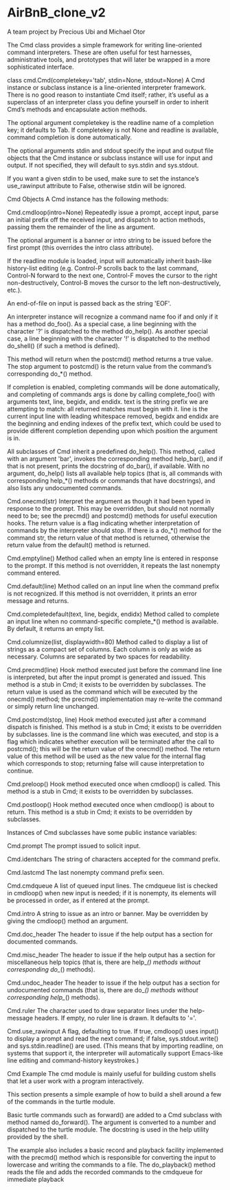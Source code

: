 # AirBnB_clone_v2
A team project by Precious Ubi and Michael Otor

The Cmd class provides a simple framework for writing line-oriented command interpreters. These are often useful for test harnesses, administrative tools, and prototypes that will later be wrapped in a more sophisticated interface.

class cmd.Cmd(completekey='tab', stdin=None, stdout=None)
A Cmd instance or subclass instance is a line-oriented interpreter framework. There is no good reason to instantiate Cmd itself; rather, it’s useful as a superclass of an interpreter class you define yourself in order to inherit Cmd’s methods and encapsulate action methods.

The optional argument completekey is the readline name of a completion key; it defaults to Tab. If completekey is not None and readline is available, command completion is done automatically.

The optional arguments stdin and stdout specify the input and output file objects that the Cmd instance or subclass instance will use for input and output. If not specified, they will default to sys.stdin and sys.stdout.

If you want a given stdin to be used, make sure to set the instance’s use_rawinput attribute to False, otherwise stdin will be ignored.

Cmd Objects
A Cmd instance has the following methods:

Cmd.cmdloop(intro=None)
Repeatedly issue a prompt, accept input, parse an initial prefix off the received input, and dispatch to action methods, passing them the remainder of the line as argument.

The optional argument is a banner or intro string to be issued before the first prompt (this overrides the intro class attribute).

If the readline module is loaded, input will automatically inherit bash-like history-list editing (e.g. Control-P scrolls back to the last command, Control-N forward to the next one, Control-F moves the cursor to the right non-destructively, Control-B moves the cursor to the left non-destructively, etc.).

An end-of-file on input is passed back as the string 'EOF'.

An interpreter instance will recognize a command name foo if and only if it has a method do_foo(). As a special case, a line beginning with the character '?' is dispatched to the method do_help(). As another special case, a line beginning with the character '!' is dispatched to the method do_shell() (if such a method is defined).

This method will return when the postcmd() method returns a true value. The stop argument to postcmd() is the return value from the command’s corresponding do_*() method.

If completion is enabled, completing commands will be done automatically, and completing of commands args is done by calling complete_foo() with arguments text, line, begidx, and endidx. text is the string prefix we are attempting to match: all returned matches must begin with it. line is the current input line with leading whitespace removed, begidx and endidx are the beginning and ending indexes of the prefix text, which could be used to provide different completion depending upon which position the argument is in.

All subclasses of Cmd inherit a predefined do_help(). This method, called with an argument 'bar', invokes the corresponding method help_bar(), and if that is not present, prints the docstring of do_bar(), if available. With no argument, do_help() lists all available help topics (that is, all commands with corresponding help_*() methods or commands that have docstrings), and also lists any undocumented commands.

Cmd.onecmd(str)
Interpret the argument as though it had been typed in response to the prompt. This may be overridden, but should not normally need to be; see the precmd() and postcmd() methods for useful execution hooks. The return value is a flag indicating whether interpretation of commands by the interpreter should stop. If there is a do_*() method for the command str, the return value of that method is returned, otherwise the return value from the default() method is returned.

Cmd.emptyline()
Method called when an empty line is entered in response to the prompt. If this method is not overridden, it repeats the last nonempty command entered.

Cmd.default(line)
Method called on an input line when the command prefix is not recognized. If this method is not overridden, it prints an error message and returns.

Cmd.completedefault(text, line, begidx, endidx)
Method called to complete an input line when no command-specific complete_*() method is available. By default, it returns an empty list.

Cmd.columnize(list, displaywidth=80)
Method called to display a list of strings as a compact set of columns. Each column is only as wide as necessary. Columns are separated by two spaces for readability.

Cmd.precmd(line)
Hook method executed just before the command line line is interpreted, but after the input prompt is generated and issued. This method is a stub in Cmd; it exists to be overridden by subclasses. The return value is used as the command which will be executed by the onecmd() method; the precmd() implementation may re-write the command or simply return line unchanged.

Cmd.postcmd(stop, line)
Hook method executed just after a command dispatch is finished. This method is a stub in Cmd; it exists to be overridden by subclasses. line is the command line which was executed, and stop is a flag which indicates whether execution will be terminated after the call to postcmd(); this will be the return value of the onecmd() method. The return value of this method will be used as the new value for the internal flag which corresponds to stop; returning false will cause interpretation to continue.

Cmd.preloop()
Hook method executed once when cmdloop() is called. This method is a stub in Cmd; it exists to be overridden by subclasses.

Cmd.postloop()
Hook method executed once when cmdloop() is about to return. This method is a stub in Cmd; it exists to be overridden by subclasses.

Instances of Cmd subclasses have some public instance variables:

Cmd.prompt
The prompt issued to solicit input.

Cmd.identchars
The string of characters accepted for the command prefix.

Cmd.lastcmd
The last nonempty command prefix seen.

Cmd.cmdqueue
A list of queued input lines. The cmdqueue list is checked in cmdloop() when new input is needed; if it is nonempty, its elements will be processed in order, as if entered at the prompt.

Cmd.intro
A string to issue as an intro or banner. May be overridden by giving the cmdloop() method an argument.

Cmd.doc_header
The header to issue if the help output has a section for documented commands.

Cmd.misc_header
The header to issue if the help output has a section for miscellaneous help topics (that is, there are help_*() methods without corresponding do_*() methods).

Cmd.undoc_header
The header to issue if the help output has a section for undocumented commands (that is, there are do_*() methods without corresponding help_*() methods).

Cmd.ruler
The character used to draw separator lines under the help-message headers. If empty, no ruler line is drawn. It defaults to '='.

Cmd.use_rawinput
A flag, defaulting to true. If true, cmdloop() uses input() to display a prompt and read the next command; if false, sys.stdout.write() and sys.stdin.readline() are used. (This means that by importing readline, on systems that support it, the interpreter will automatically support Emacs-like line editing and command-history keystrokes.)

Cmd Example
The cmd module is mainly useful for building custom shells that let a user work with a program interactively.

This section presents a simple example of how to build a shell around a few of the commands in the turtle module.

Basic turtle commands such as forward() are added to a Cmd subclass with method named do_forward(). The argument is converted to a number and dispatched to the turtle module. The docstring is used in the help utility provided by the shell.

The example also includes a basic record and playback facility implemented with the precmd() method which is responsible for converting the input to lowercase and writing the commands to a file. The do_playback() method reads the file and adds the recorded commands to the cmdqueue for immediate playback
